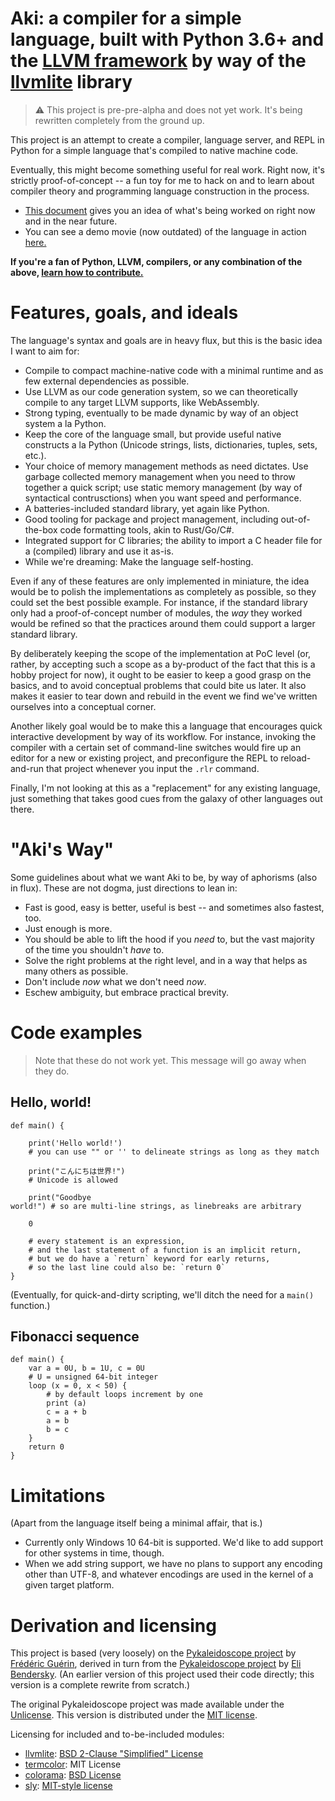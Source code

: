 # **Aki**:  a compiler for a simple language, built with Python 3.6+ and the [LLVM framework](https://www.llvm.org) by way of the [llvmlite](http://llvmlite.pydata.org/en/latest/) library

> ⚠ This project is pre-pre-alpha and does not yet work. It's being rewritten completely from the ground up.

<!--
> ⚠ This project is currently very unstable and should not be used in production. However, you should always be able to pull from `master`, run the demos, and pass the test suite. (The test suite compiles the demos internally as well.)
-->

This project is an attempt to create a compiler, language server, and REPL in Python for a simple language that's compiled to native machine code.

Eventually, this might become something useful for real work. Right now, it's strictly proof-of-concept -- a fun toy for me to hack on and to learn about compiler theory and programming language construction in the process.

* [This document](whats-next.md) gives you an idea of what's being worked on right now and in the near future.
* You can see a demo movie (now outdated) of the language in action [here.](https://www.youtube.com/watch?v=9vZ4oFCFOl8)

<!-- 
* [This document](language.md) is a work-in-progress tour of the language's syntax.
-->

**If you're a fan of Python, LLVM, compilers, or any combination of the above, [learn how to contribute.](CONTRIBUTING.md)**

# Features, goals, and ideals

The language's syntax and goals are in heavy flux, but this is the basic idea I want to aim for:

* Compile to compact machine-native code with a minimal runtime and as few external dependencies as possible.
* Use LLVM as our code generation system, so we can theoretically compile to any target LLVM supports, like WebAssembly.
* Strong typing, eventually to be made dynamic by way of an object system a la Python.
* Keep the core of the language small, but provide useful native constructs a la Python (Unicode strings, lists, dictionaries, tuples, sets, etc.).
* Your choice of memory management methods as need dictates. Use garbage collected memory management when you need to throw together a quick script; use static memory management (by way of syntactical contrusctions) when you want speed and performance.
* A batteries-included standard library, yet again like Python.
* Good tooling for package and project management, including out-of-the-box code formatting tools, akin to Rust/Go/C#.
* Integrated support for C libraries; the ability to import a C header file for a (compiled) library and use it as-is.
* While we're dreaming: Make the language self-hosting.

Even if any of these features are only implemented in miniature, the idea would be to polish the implementations as completely as possible, so they could set the best possible example. For instance, if the standard library only had a proof-of-concept number of modules, the *way* they worked would be refined so that the practices around them could support a larger standard library.

By deliberately keeping the scope of the implementation at PoC level (or, rather, by accepting such a scope as a by-product of the fact that this is a hobby project for now), it ought to be easier to keep a good grasp on the basics, and to avoid conceptual problems that could bite us later. It also makes it easier to tear down and rebuild in the event we find we've written ourselves into a conceptual corner.

Another likely goal would be to make this a language that encourages quick interactive development by way of its workflow. For instance, invoking the compiler with a certain set of command-line switches would fire up an editor for a new or existing project, and preconfigure the REPL to reload-and-run that project whenever you input the `.rlr` command.

Finally, I'm not looking at this as a "replacement" for any existing language, just something that takes good cues from the galaxy of other languages out there.

# "Aki's Way"

Some guidelines about what we want Aki to be, by way of aphorisms (also in flux). These are not dogma, just directions to lean in:

* Fast is good, easy is better, useful is best -- and sometimes also fastest, too.
* Just enough is more.
* You should be able to lift the hood if you *need* to, but the vast majority of the time you shouldn't *have* to.
* Solve the right problems at the right level, and in a way that helps as many others as possible.
* Don't include *now* what we don't need *now*.
* Eschew ambiguity, but embrace practical brevity.

# Code examples

> Note that these do not work yet. This message will go away when they do.

## Hello, world!

```
def main() {
    
    print('Hello world!')
    # you can use "" or '' to delineate strings as long as they match

    print("こんにちは世界!")
    # Unicode is allowed

    print("Goodbye
world!") # so are multi-line strings, as linebreaks are arbitrary

    0

    # every statement is an expression,
    # and the last statement of a function is an implicit return,
    # but we do have a `return` keyword for early returns,
    # so the last line could also be: `return 0`
}
```

(Eventually, for quick-and-dirty scripting, we'll ditch the need for a `main()` function.)

## Fibonacci sequence

```
def main() {
    var a = 0U, b = 1U, c = 0U
    # U = unsigned 64-bit integer
    loop (x = 0, x < 50) {
        # by default loops increment by one
        print (a)
        c = a + b
        a = b
        b = c
    }
    return 0
}
```
<!--
# Quickstart

You'll need Python 3.6 and Windows 10 64-bit.

1. Clone or download the repo.
2. `pip install -r requirements.txt` to ensure you have all the requirements.
3. Run `python aki.py` to start the REPL.
4. Enter `.l.` to load the Conway's Life demo from the `src` directory.
5. Enter `.r` to run the demo.
6. Hit `q` to exit Conway's Life. Enter `.` to see all commands.
7. If you have the Microsoft Visual Studio tools installed, you can enter `.l.` to load the Conway's Life demo, then enter `.cp` to compile it to a standalone binary in the `\output` subdirectory. (Make sure `nt_compiler_path` in `config.ini` points to the correct location for `vcvarsall.bat`. This limitation will be removed in the future.)

There's also going to be a standalone binary version of the compiler, most likely by way of `pyinstaller`.
-->

# Limitations

(Apart from the language itself being a minimal affair, that is.)

* Currently only Windows 10 64-bit is supported. We'd like to add support for other systems in time, though.
* When we add string support, we have no plans to support any encoding other than UTF-8, and whatever encodings are used in the kernel of a given target platform.

# Derivation and licensing

This project is based (very loosely) on the 
[Pykaleidoscope project](https://github.com/frederickjeanguerin/pykaleidoscope) by [Frédéric Guérin](https://github.com/frederickjeanguerin), 
derived in turn from the [Pykaleidoscope project](https://github.com/eliben/pykaleidoscope) by [Eli Bendersky](https://github.com/eliben). (An earlier version of this project used their code directly; this version is a complete rewrite from scratch.)

The original Pykaleidoscope project was made available under the [Unlicense](https://github.com/eliben/pykaleidoscope/blob/master/LICENSE). This version is distributed under the [MIT license](LICENSE.TXT).

Licensing for included and to-be-included modules:

* [llvmlite](http://llvmlite.pydata.org/en/latest/): [BSD 2-Clause "Simplified" License](https://github.com/numba/llvmlite/blob/master/LICENSE)
* [termcolor](https://pypi.org/project/termcolor/): MIT License
* [colorama](https://pypi.org/project/colorama/): [BSD License](https://github.com/tartley/colorama/blob/master/LICENSE.txt)
* [sly](https://github.com/dabeaz/sly): [MIT-style license](https://github.com/dabeaz/sly/blob/master/LICENSE)


